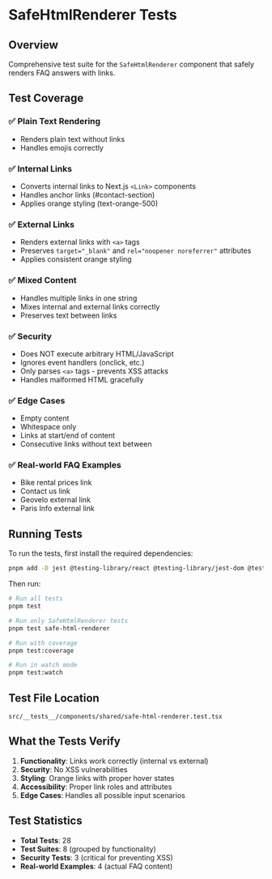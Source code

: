 # SafeHtmlRenderer Tests

## Overview

Comprehensive test suite for the `SafeHtmlRenderer` component that safely renders FAQ answers with links.

## Test Coverage

### ✅ Plain Text Rendering

- Renders plain text without links
- Handles emojis correctly

### ✅ Internal Links

- Converts internal links to Next.js `<Link>` components
- Handles anchor links (#contact-section)
- Applies orange styling (text-orange-500)

### ✅ External Links

- Renders external links with `<a>` tags
- Preserves `target="_blank"` and `rel="noopener noreferrer"` attributes
- Applies consistent orange styling

### ✅ Mixed Content

- Handles multiple links in one string
- Mixes internal and external links correctly
- Preserves text between links

### ✅ Security

- Does NOT execute arbitrary HTML/JavaScript
- Ignores event handlers (onclick, etc.)
- Only parses `<a>` tags - prevents XSS attacks
- Handles malformed HTML gracefully

### ✅ Edge Cases

- Empty content
- Whitespace only
- Links at start/end of content
- Consecutive links without text between

### ✅ Real-world FAQ Examples

- Bike rental prices link
- Contact us link
- Geovelo external link
- Paris Info external link

## Running Tests

To run the tests, first install the required dependencies:

```bash
pnpm add -D jest @testing-library/react @testing-library/jest-dom @testing-library/user-event jest-environment-jsdom
```

Then run:

```bash
# Run all tests
pnpm test

# Run only SafeHtmlRenderer tests
pnpm test safe-html-renderer

# Run with coverage
pnpm test:coverage

# Run in watch mode
pnpm test:watch
```

## Test File Location

`src/__tests__/components/shared/safe-html-renderer.test.tsx`

## What the Tests Verify

1. **Functionality**: Links work correctly (internal vs external)
2. **Security**: No XSS vulnerabilities
3. **Styling**: Orange links with proper hover states
4. **Accessibility**: Proper link roles and attributes
5. **Edge Cases**: Handles all possible input scenarios

## Test Statistics

- **Total Tests**: 28
- **Test Suites**: 8 (grouped by functionality)
- **Security Tests**: 3 (critical for preventing XSS)
- **Real-world Examples**: 4 (actual FAQ content)
